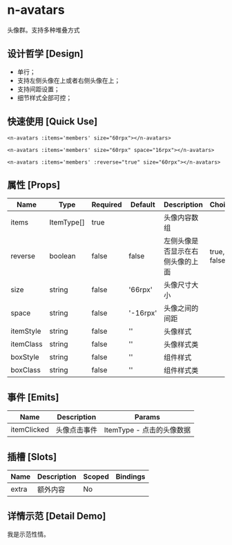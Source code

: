 # n-avatars

头像群。支持多种堆叠方式

## 设计哲学 [Design]

- 单行；
- 支持左侧头像在上或者右侧头像在上；
- 支持间距设置；
- 细节样式全部可控；

## 快速使用 [Quick Use]

```vue
<n-avatars :items='members' size="60rpx"></n-avatars>

<n-avatars :items='members' size="60rpx" space="16rpx"></n-avatars>

<n-avatars :items='members' :reverse="true" size="60rpx"></n-avatars>
```

## 属性 [Props]

| Name | Type | Required | Default | Description | Choices |
| --- | --- | --- | --- | --- | --- |
| items | ItemType[] | true |  | 头像内容数组 |  | 
| reverse | boolean | false | false | 左侧头像是否显示在右侧头像的上面 | true, false | 
| size | string | false | '66rpx' | 头像尺寸大小 |  | 
| space | string | false | '-16rpx' | 头像之间的间距 |  | 
| itemStyle | string | false | '' | 头像样式 |  | 
| itemClass | string | false | '' | 头像样式类 |  | 
| boxStyle | string | false | '' | 组件样式 |  | 
| boxClass | string | false | '' | 组件样式类 |  | 

## 事件 [Emits]

| Name | Description | Params |
| --- | --- | --- | 
| itemClicked | 头像点击事件 | ItemType - 点击的头像数据 |

## 插槽 [Slots]

| Name | Description | Scoped | Bindings |
| --- | --- | --- | --- |
| extra | 额外内容 | No |  |

## 详情示范 [Detail Demo]

我是示范性情。

<DemoFrame src="http://www.redou.vip/nprox/#/pages/display/avatars" />